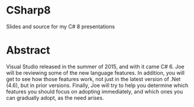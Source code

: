 # CSharp8
Slides and source for my C# 8 presentations

# Abstract

Visual Studio released in the summer of 2015, and with it came C# 6. 
Joe will be reviewing some of the new language features. In addition, 
you will get to see how those features work, not just in the latest 
version of .Net (4.6), but in prior versions. Finally, Joe will try 
to help you determine which features you should focus on adopting 
immediately, and which ones you can gradually adopt, 
as the need arises.
